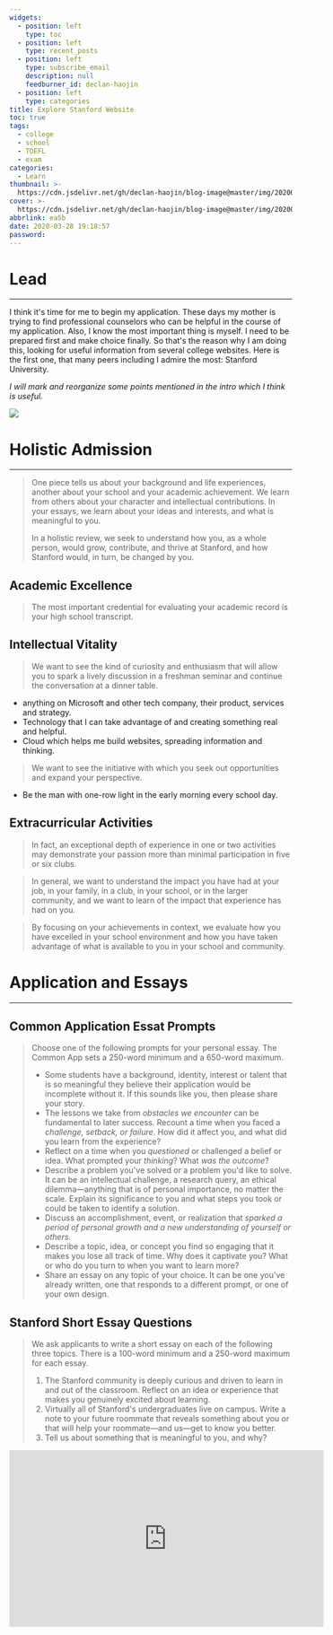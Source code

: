 ```yaml
---
widgets:
  - position: left
    type: toc
  - position: left
    type: recent_posts
  - position: left
    type: subscribe_email
    description: null
    feedburner_id: declan-haojin
  - position: left
    type: categories
title: Explore Stanford Website
toc: true
tags:
  - college
  - school
  - TOEFL
  - exam
categories:
  - Learn
thumbnail: >-
  https://cdn.jsdelivr.net/gh/declan-haojin/blog-image@master/img/20200412192731.png
cover: >-
  https://cdn.jsdelivr.net/gh/declan-haojin/blog-image@master/img/20200412192731.png
abbrlink: ea5b
date: 2020-03-28 19:18:57
password:
---
```


# Lead

---

I think it's time for me to begin my application. These days my mother is trying to find professional counselors who can be helpful in the course of my application. Also, I know the most important thing is myself. I need to be prepared first and make choice finally. So that's the reason why I am doing this, looking for useful information from several college websites. Here is the first one, that many peers including I admire the most: Stanford University.

*I will mark and reorganize some points mentioned in the intro which I think is useful.*

<!--more-->

![](https://cdn.jsdelivr.net/gh/declan-haojin/blog-image@master/img/20200412193642.png)

# Holistic Admission

---

> One piece tells us about your background and life experiences, another about your school and your academic achievement. We learn from others about your character and intellectual contributions. In your essays, we learn about your ideas and interests, and what is meaningful to you.
>
> In a holistic review, we seek to understand how you, as a whole person, would grow, contribute, and thrive at Stanford, and how Stanford would, in turn, be changed by you.

## Academic Excellence

> The most important credential for evaluating your academic record is your high school transcript.

## Intellectual Vitality

> We want to see the kind of curiosity and enthusiasm that will allow you to spark a lively discussion in a freshman seminar and continue the conversation at a dinner table.

- anything on Microsoft and other tech company, their product, services and strategy.
-  Technology that I can take advantage of and creating something real and helpful.
  - Cloud which helps me build websites, spreading information and thinking.

> We want to see the initiative with which you seek out opportunities and expand your perspective.

- Be the man with one-row light in the early morning every school day.

## Extracurricular Activities

> In fact, an exceptional depth of experience in one or two activities may demonstrate your passion more than minimal participation in five or six clubs.

> In general, we want to understand the impact you have had at your job, in your family, in a club, in your school, or in the larger community, and we want to learn of the impact that experience has had on you.

> By focusing on your achievements in context, we evaluate how you have excelled in your school environment and how you have taken advantage of what is available to you in your school and community.

# Application and Essays

---

## Common Application Essat Prompts

> Choose one of the following prompts for your personal essay. The Common App sets a 250-word minimum and a 650-word maximum.
>
> - Some students have a background, identity, interest or talent that is so meaningful they believe their application would be incomplete without it. If this sounds like you, then please share your story.
> - The lessons we take from *obstacles we encounter* can be fundamental to later success. Recount a time when you faced a *challenge, setback, or failure*. How did it affect you, and what did you learn from the experience?
> - Reflect on a time when you *questioned* or challenged a belief or idea. What prompted your *thinking*? What *was the outcome*?
> - Describe a problem you've solved or a problem you'd like to solve. It can be an intellectual challenge, a research query, an ethical dilemma—anything that is of personal importance, no matter the scale. Explain its significance to you and what steps you took or could be taken to identify a solution.
> - Discuss an accomplishment, event, or realization that *sparked a period of personal growth and a new understanding of yourself or others*.
> - Describe a topic, idea, or concept you find so engaging that it makes you lose all track of time. Why does it captivate you? What or who do you turn to when you want to learn more?
> - Share an essay on any topic of your choice. It can be one you've already written, one that responds to a different prompt, or one of your own design.

## Stanford Short Essay Questions

> We ask applicants to write a short essay on each of the following three topics. There is a 100-word minimum and a 250-word maximum for each essay.
>
> 1. The Stanford community is deeply curious and driven to learn in and out of the classroom. Reflect on an idea or experience that makes you genuinely excited about learning.
> 2. Virtually all of Stanford's undergraduates live on campus. Write a note to your future roommate that reveals something about you or that will help your roommate—and us—get to know you better.
> 3. Tell us about something that is meaningful to you, and why?


<iframe width="560" height="315" src="https://www.youtube.com/embed/_Nq4Z5i7lcs" frameborder="0" allow="accelerometer; autoplay; encrypted-media; gyroscope; picture-in-picture" allowfullscreen></iframe>
